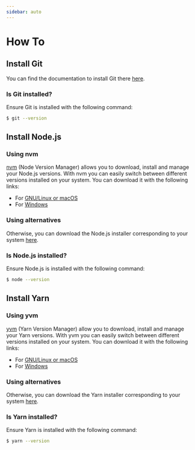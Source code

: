 ```yaml
---
sidebar: auto
---
```


# How To

## Install Git

You can find the documentation to install Git there [here](https://git-scm.com/book/en/v2/Getting-Started-Installing-Git).

### Is Git installed?

Ensure Git is installed with the following command:

```sh
$ git --version
```

## Install Node.js

### Using nvm <Badge text="recommended"/>

[nvm](https://github.com/creationix/nvm) (Node Version Manager) allows you to
download, install and manage your Node.js versions. With nvm you can easily
switch between different versions installed on your system. You can download it
with the following links:

- For [GNU/Linux or macOS](https://github.com/creationix/nvm#install-script)
- For [Windows](https://github.com/coreybutler/nvm-windows#installation--upgrades)

### Using alternatives

Otherwise, you can download the Node.js installer corresponding to your system [here](https://nodejs.org/en/download/).

### Is Node.js installed?

Ensure Node.js is installed with the following command:

```sh
$ node --version
```

## Install Yarn

### Using yvm <Badge text="recommended"/>

[yvm](https://yvm.js.org/docs/overview) (Yarn Version Manager) allow you to
download, install and manage your Yarn versions. With yvm you can easily
switch between different versions installed on your system. You can download it
with the following links:

- For [GNU/Linux or macOS](https://yvm.js.org/docs/overview#script)
- For [Windows](https://yvm.js.org/docs/overview#manual)

### Using alternatives

Otherwise, you can download the Yarn installer corresponding to your system [here](https://yarnpkg.com/en/docs/install).

### Is Yarn installed?

Ensure Yarn is installed with the following command:

```sh
$ yarn --version
```
